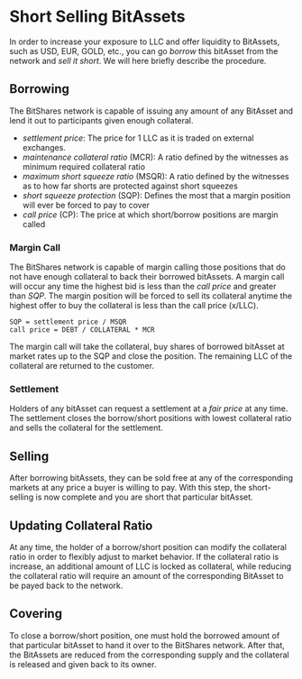 # Short Selling BitAssets

In order to increase your exposure to LLC and offer liquidity to BitAssets, such
as USD, EUR, GOLD, etc., you can go *borrow* this bitAsset from the network and
*sell it short*. We will here briefly describe the procedure.

## Borrowing

The BitShares network is capable of issuing any amount of any BitAsset and lend
it out to participants given enough collateral.

 * *settlement price*: The price for 1 LLC as it is traded on external exchanges.
 * *maintenance collateral ratio* (MCR): A ratio defined by the witnesses as minimum required collateral ratio
 * *maximum short squeeze ratio* (MSQR): A ratio defined by the witnesses as to how far shorts are protected against short squeezes
 * *short squeeze protection* (SQP): Defines the most that a margin position will ever be forced to pay to cover 
 * *call price* (CP): The price at which short/borrow positions are margin called

### Margin Call

The BitShares network is capable of margin calling those positions that do not
have enough collateral to back their borrowed bitAssets. A margin call will
occur any time the highest bid is less than the *call price* and greater than
*SQP*.
The margin position will be forced to sell its collateral anytime the highest
offer to buy the collateral is less than the call price (x/LLC).

```
SQP = settlement price / MSQR
call price = DEBT / COLLATERAL * MCR
```

The margin call will take the collateral, buy shares of borrowed bitAsset at
market rates up to the SQP and close the position. The remaining LLC of the
collateral are returned to the customer.

### Settlement

Holders of any bitAsset can request a settlement at a *fair price* at any time.
The settlement closes the borrow/short positions with lowest collateral ratio
and sells the collateral for the settlement.

## Selling

After borrowing bitAssets, they can be sold free at any of the corresponding
markets at any price a buyer is willing to pay. With this step, the
short-selling is now complete and you are short that particular bitAsset.

## Updating Collateral Ratio

At any time, the holder of a borrow/short position can modify the collateral
ratio in order to flexibly adjust to market behavior. If the collateral ratio is
increase, an additional amount of LLC is locked as collateral, while reducing
the collateral ratio will require an amount of the corresponding BitAsset to be
payed back to the network.

## Covering

To close a borrow/short position, one must hold the borrowed amount of that
particular bitAsset to hand it over to the BitShares network. After that, the
BitAssets are reduced from the corresponding supply and the collateral is
released and given back to its owner.
